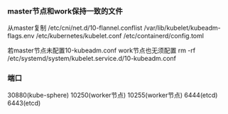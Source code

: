 

### master节点和work保持一致的文件

从master复制
/etc/cni/net.d/10-flannel.conflist
/var/lib/kubelet/kubeadm-flags.env 
/etc/kubernetes/kubelet.conf
/etc/containerd/config.toml

若master节点未配置10-kubeadm.conf work节点也无须配置
rm -rf /etc/systemd/system/kubelet.service.d/10-kubeadm.conf

### 端口
30880(kube-sphere)
10250(worker节点)
10255(worker节点)
6444(etcd)
6443(etcd)
